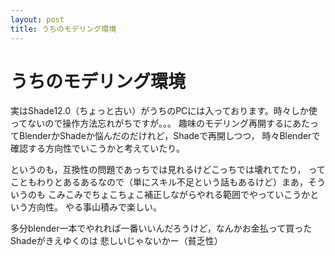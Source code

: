 ```yaml
---
layout: post
title: うちのモデリング環境
---
```

# うちのモデリング環境

実はShade12.0（ちょっと古い）がうちのPCには入っております。時々しか使ってないので操作方法忘れがちですが。。。
趣味のモデリング再開するにあたってBlenderかShadeか悩んだのだけれど，Shadeで再開しつつ，
時々Blenderで確認する方向性でいこうかと考えていたり。

というのも，互換性の問題であっちでは見れるけどこっちでは壊れてたり，
ってこともわりとあるあるなので（単にスキル不足という話もあるけど）まあ，そういうのも
こみこみでちょこちょこ補正しながらやれる範囲でやっていこうかという方向性。
やる事山積みで楽しい。

多分blender一本でやれれば一番いいんだろうけど，なんかお金払って買ったShadeがきえゆくのは
悲しいじゃないかー（貧乏性）
